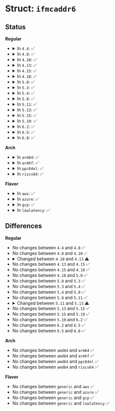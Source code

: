 # Struct: <code>ifmcaddr6</code>

## Status
<b>Regular</b>
<ul>
<li>
<details>
<summary>In <code>4.4</code>: ✅</summary>

```c
struct ifmcaddr6 {
    struct in6_addr mca_addr;
    struct inet6_dev *idev;
    struct ifmcaddr6 *next;
    struct ip6_sf_list *mca_sources;
    struct ip6_sf_list *mca_tomb;
    unsigned int mca_sfmode;
    unsigned char mca_crcount;
    long unsigned int mca_sfcount[2];
    struct timer_list mca_timer;
    unsigned int mca_flags;
    int mca_users;
    atomic_t mca_refcnt;
    spinlock_t mca_lock;
    long unsigned int mca_cstamp;
    long unsigned int mca_tstamp;
};
```
</details>
</li>
<li>
<details>
<summary>In <code>4.8</code>: ✅</summary>

```c
struct ifmcaddr6 {
    struct in6_addr mca_addr;
    struct inet6_dev *idev;
    struct ifmcaddr6 *next;
    struct ip6_sf_list *mca_sources;
    struct ip6_sf_list *mca_tomb;
    unsigned int mca_sfmode;
    unsigned char mca_crcount;
    long unsigned int mca_sfcount[2];
    struct timer_list mca_timer;
    unsigned int mca_flags;
    int mca_users;
    atomic_t mca_refcnt;
    spinlock_t mca_lock;
    long unsigned int mca_cstamp;
    long unsigned int mca_tstamp;
};
```
</details>
</li>
<li>
<details>
<summary>In <code>4.10</code>: ✅</summary>

```c
struct ifmcaddr6 {
    struct in6_addr mca_addr;
    struct inet6_dev *idev;
    struct ifmcaddr6 *next;
    struct ip6_sf_list *mca_sources;
    struct ip6_sf_list *mca_tomb;
    unsigned int mca_sfmode;
    unsigned char mca_crcount;
    long unsigned int mca_sfcount[2];
    struct timer_list mca_timer;
    unsigned int mca_flags;
    int mca_users;
    atomic_t mca_refcnt;
    spinlock_t mca_lock;
    long unsigned int mca_cstamp;
    long unsigned int mca_tstamp;
};
```
</details>
</li>
<li>
<details>
<summary>In <code>4.13</code>: ✅</summary>

```c
struct ifmcaddr6 {
    struct in6_addr mca_addr;
    struct inet6_dev *idev;
    struct ifmcaddr6 *next;
    struct ip6_sf_list *mca_sources;
    struct ip6_sf_list *mca_tomb;
    unsigned int mca_sfmode;
    unsigned char mca_crcount;
    long unsigned int mca_sfcount[2];
    struct timer_list mca_timer;
    unsigned int mca_flags;
    int mca_users;
    refcount_t mca_refcnt;
    spinlock_t mca_lock;
    long unsigned int mca_cstamp;
    long unsigned int mca_tstamp;
};
```
</details>
</li>
<li>
<details>
<summary>In <code>4.15</code>: ✅</summary>

```c
struct ifmcaddr6 {
    struct in6_addr mca_addr;
    struct inet6_dev *idev;
    struct ifmcaddr6 *next;
    struct ip6_sf_list *mca_sources;
    struct ip6_sf_list *mca_tomb;
    unsigned int mca_sfmode;
    unsigned char mca_crcount;
    long unsigned int mca_sfcount[2];
    struct timer_list mca_timer;
    unsigned int mca_flags;
    int mca_users;
    refcount_t mca_refcnt;
    spinlock_t mca_lock;
    long unsigned int mca_cstamp;
    long unsigned int mca_tstamp;
};
```
</details>
</li>
<li>
<details>
<summary>In <code>4.18</code>: ✅</summary>

```c
struct ifmcaddr6 {
    struct in6_addr mca_addr;
    struct inet6_dev *idev;
    struct ifmcaddr6 *next;
    struct ip6_sf_list *mca_sources;
    struct ip6_sf_list *mca_tomb;
    unsigned int mca_sfmode;
    unsigned char mca_crcount;
    long unsigned int mca_sfcount[2];
    struct timer_list mca_timer;
    unsigned int mca_flags;
    int mca_users;
    refcount_t mca_refcnt;
    spinlock_t mca_lock;
    long unsigned int mca_cstamp;
    long unsigned int mca_tstamp;
};
```
</details>
</li>
<li>
<details>
<summary>In <code>5.0</code>: ✅</summary>

```c
struct ifmcaddr6 {
    struct in6_addr mca_addr;
    struct inet6_dev *idev;
    struct ifmcaddr6 *next;
    struct ip6_sf_list *mca_sources;
    struct ip6_sf_list *mca_tomb;
    unsigned int mca_sfmode;
    unsigned char mca_crcount;
    long unsigned int mca_sfcount[2];
    struct timer_list mca_timer;
    unsigned int mca_flags;
    int mca_users;
    refcount_t mca_refcnt;
    spinlock_t mca_lock;
    long unsigned int mca_cstamp;
    long unsigned int mca_tstamp;
};
```
</details>
</li>
<li>
<details>
<summary>In <code>5.3</code>: ✅</summary>

```c
struct ifmcaddr6 {
    struct in6_addr mca_addr;
    struct inet6_dev *idev;
    struct ifmcaddr6 *next;
    struct ip6_sf_list *mca_sources;
    struct ip6_sf_list *mca_tomb;
    unsigned int mca_sfmode;
    unsigned char mca_crcount;
    long unsigned int mca_sfcount[2];
    struct timer_list mca_timer;
    unsigned int mca_flags;
    int mca_users;
    refcount_t mca_refcnt;
    spinlock_t mca_lock;
    long unsigned int mca_cstamp;
    long unsigned int mca_tstamp;
};
```
</details>
</li>
<li>
<details>
<summary>In <code>5.4</code>: ✅</summary>

```c
struct ifmcaddr6 {
    struct in6_addr mca_addr;
    struct inet6_dev *idev;
    struct ifmcaddr6 *next;
    struct ip6_sf_list *mca_sources;
    struct ip6_sf_list *mca_tomb;
    unsigned int mca_sfmode;
    unsigned char mca_crcount;
    long unsigned int mca_sfcount[2];
    struct timer_list mca_timer;
    unsigned int mca_flags;
    int mca_users;
    refcount_t mca_refcnt;
    spinlock_t mca_lock;
    long unsigned int mca_cstamp;
    long unsigned int mca_tstamp;
};
```
</details>
</li>
<li>
<details>
<summary>In <code>5.8</code>: ✅</summary>

```c
struct ifmcaddr6 {
    struct in6_addr mca_addr;
    struct inet6_dev *idev;
    struct ifmcaddr6 *next;
    struct ip6_sf_list *mca_sources;
    struct ip6_sf_list *mca_tomb;
    unsigned int mca_sfmode;
    unsigned char mca_crcount;
    long unsigned int mca_sfcount[2];
    struct timer_list mca_timer;
    unsigned int mca_flags;
    int mca_users;
    refcount_t mca_refcnt;
    spinlock_t mca_lock;
    long unsigned int mca_cstamp;
    long unsigned int mca_tstamp;
};
```
</details>
</li>
<li>
<details>
<summary>In <code>5.11</code>: ✅</summary>

```c
struct ifmcaddr6 {
    struct in6_addr mca_addr;
    struct inet6_dev *idev;
    struct ifmcaddr6 *next;
    struct ip6_sf_list *mca_sources;
    struct ip6_sf_list *mca_tomb;
    unsigned int mca_sfmode;
    unsigned char mca_crcount;
    long unsigned int mca_sfcount[2];
    struct timer_list mca_timer;
    unsigned int mca_flags;
    int mca_users;
    refcount_t mca_refcnt;
    spinlock_t mca_lock;
    long unsigned int mca_cstamp;
    long unsigned int mca_tstamp;
};
```
</details>
</li>
<li>
<details>
<summary>In <code>5.13</code>: ✅</summary>

```c
struct ifmcaddr6 {
    struct in6_addr mca_addr;
    struct inet6_dev *idev;
    struct ifmcaddr6 *next;
    struct ip6_sf_list *mca_sources;
    struct ip6_sf_list *mca_tomb;
    unsigned int mca_sfmode;
    unsigned char mca_crcount;
    long unsigned int mca_sfcount[2];
    struct delayed_work mca_work;
    unsigned int mca_flags;
    int mca_users;
    refcount_t mca_refcnt;
    long unsigned int mca_cstamp;
    long unsigned int mca_tstamp;
    struct callback_head rcu;
};
```
</details>
</li>
<li>
<details>
<summary>In <code>5.15</code>: ✅</summary>

```c
struct ifmcaddr6 {
    struct in6_addr mca_addr;
    struct inet6_dev *idev;
    struct ifmcaddr6 *next;
    struct ip6_sf_list *mca_sources;
    struct ip6_sf_list *mca_tomb;
    unsigned int mca_sfmode;
    unsigned char mca_crcount;
    long unsigned int mca_sfcount[2];
    struct delayed_work mca_work;
    unsigned int mca_flags;
    int mca_users;
    refcount_t mca_refcnt;
    long unsigned int mca_cstamp;
    long unsigned int mca_tstamp;
    struct callback_head rcu;
};
```
</details>
</li>
<li>
<details>
<summary>In <code>5.19</code>: ✅</summary>

```c
struct ifmcaddr6 {
    struct in6_addr mca_addr;
    struct inet6_dev *idev;
    struct ifmcaddr6 *next;
    struct ip6_sf_list *mca_sources;
    struct ip6_sf_list *mca_tomb;
    unsigned int mca_sfmode;
    unsigned char mca_crcount;
    long unsigned int mca_sfcount[2];
    struct delayed_work mca_work;
    unsigned int mca_flags;
    int mca_users;
    refcount_t mca_refcnt;
    long unsigned int mca_cstamp;
    long unsigned int mca_tstamp;
    struct callback_head rcu;
};
```
</details>
</li>
<li>
<details>
<summary>In <code>6.2</code>: ✅</summary>

```c
struct ifmcaddr6 {
    struct in6_addr mca_addr;
    struct inet6_dev *idev;
    struct ifmcaddr6 *next;
    struct ip6_sf_list *mca_sources;
    struct ip6_sf_list *mca_tomb;
    unsigned int mca_sfmode;
    unsigned char mca_crcount;
    long unsigned int mca_sfcount[2];
    struct delayed_work mca_work;
    unsigned int mca_flags;
    int mca_users;
    refcount_t mca_refcnt;
    long unsigned int mca_cstamp;
    long unsigned int mca_tstamp;
    struct callback_head rcu;
};
```
</details>
</li>
<li>
<details>
<summary>In <code>6.5</code>: ✅</summary>

```c
struct ifmcaddr6 {
    struct in6_addr mca_addr;
    struct inet6_dev *idev;
    struct ifmcaddr6 *next;
    struct ip6_sf_list *mca_sources;
    struct ip6_sf_list *mca_tomb;
    unsigned int mca_sfmode;
    unsigned char mca_crcount;
    long unsigned int mca_sfcount[2];
    struct delayed_work mca_work;
    unsigned int mca_flags;
    int mca_users;
    refcount_t mca_refcnt;
    long unsigned int mca_cstamp;
    long unsigned int mca_tstamp;
    struct callback_head rcu;
};
```
</details>
</li>
<li>
<details>
<summary>In <code>6.8</code>: ✅</summary>

```c
struct ifmcaddr6 {
    struct in6_addr mca_addr;
    struct inet6_dev *idev;
    struct ifmcaddr6 *next;
    struct ip6_sf_list *mca_sources;
    struct ip6_sf_list *mca_tomb;
    unsigned int mca_sfmode;
    unsigned char mca_crcount;
    long unsigned int mca_sfcount[2];
    struct delayed_work mca_work;
    unsigned int mca_flags;
    int mca_users;
    refcount_t mca_refcnt;
    long unsigned int mca_cstamp;
    long unsigned int mca_tstamp;
    struct callback_head rcu;
};
```
</details>
</li>
</ul>
<b>Arch</b>
<ul>
<li>
<details>
<summary>In <code>arm64</code>: ✅</summary>

```c
struct ifmcaddr6 {
    struct in6_addr mca_addr;
    struct inet6_dev *idev;
    struct ifmcaddr6 *next;
    struct ip6_sf_list *mca_sources;
    struct ip6_sf_list *mca_tomb;
    unsigned int mca_sfmode;
    unsigned char mca_crcount;
    long unsigned int mca_sfcount[2];
    struct timer_list mca_timer;
    unsigned int mca_flags;
    int mca_users;
    refcount_t mca_refcnt;
    spinlock_t mca_lock;
    long unsigned int mca_cstamp;
    long unsigned int mca_tstamp;
};
```
</details>
</li>
<li>
<details>
<summary>In <code>armhf</code>: ✅</summary>

```c
struct ifmcaddr6 {
    struct in6_addr mca_addr;
    struct inet6_dev *idev;
    struct ifmcaddr6 *next;
    struct ip6_sf_list *mca_sources;
    struct ip6_sf_list *mca_tomb;
    unsigned int mca_sfmode;
    unsigned char mca_crcount;
    long unsigned int mca_sfcount[2];
    struct timer_list mca_timer;
    unsigned int mca_flags;
    int mca_users;
    refcount_t mca_refcnt;
    spinlock_t mca_lock;
    long unsigned int mca_cstamp;
    long unsigned int mca_tstamp;
};
```
</details>
</li>
<li>
<details>
<summary>In <code>ppc64el</code>: ✅</summary>

```c
struct ifmcaddr6 {
    struct in6_addr mca_addr;
    struct inet6_dev *idev;
    struct ifmcaddr6 *next;
    struct ip6_sf_list *mca_sources;
    struct ip6_sf_list *mca_tomb;
    unsigned int mca_sfmode;
    unsigned char mca_crcount;
    long unsigned int mca_sfcount[2];
    struct timer_list mca_timer;
    unsigned int mca_flags;
    int mca_users;
    refcount_t mca_refcnt;
    spinlock_t mca_lock;
    long unsigned int mca_cstamp;
    long unsigned int mca_tstamp;
};
```
</details>
</li>
<li>
<details>
<summary>In <code>riscv64</code>: ✅</summary>

```c
struct ifmcaddr6 {
    struct in6_addr mca_addr;
    struct inet6_dev *idev;
    struct ifmcaddr6 *next;
    struct ip6_sf_list *mca_sources;
    struct ip6_sf_list *mca_tomb;
    unsigned int mca_sfmode;
    unsigned char mca_crcount;
    long unsigned int mca_sfcount[2];
    struct timer_list mca_timer;
    unsigned int mca_flags;
    int mca_users;
    refcount_t mca_refcnt;
    spinlock_t mca_lock;
    long unsigned int mca_cstamp;
    long unsigned int mca_tstamp;
};
```
</details>
</li>
</ul>
<b>Flavor</b>
<ul>
<li>
<details>
<summary>In <code>aws</code>: ✅</summary>

```c
struct ifmcaddr6 {
    struct in6_addr mca_addr;
    struct inet6_dev *idev;
    struct ifmcaddr6 *next;
    struct ip6_sf_list *mca_sources;
    struct ip6_sf_list *mca_tomb;
    unsigned int mca_sfmode;
    unsigned char mca_crcount;
    long unsigned int mca_sfcount[2];
    struct timer_list mca_timer;
    unsigned int mca_flags;
    int mca_users;
    refcount_t mca_refcnt;
    spinlock_t mca_lock;
    long unsigned int mca_cstamp;
    long unsigned int mca_tstamp;
};
```
</details>
</li>
<li>
<details>
<summary>In <code>azure</code>: ✅</summary>

```c
struct ifmcaddr6 {
    struct in6_addr mca_addr;
    struct inet6_dev *idev;
    struct ifmcaddr6 *next;
    struct ip6_sf_list *mca_sources;
    struct ip6_sf_list *mca_tomb;
    unsigned int mca_sfmode;
    unsigned char mca_crcount;
    long unsigned int mca_sfcount[2];
    struct timer_list mca_timer;
    unsigned int mca_flags;
    int mca_users;
    refcount_t mca_refcnt;
    spinlock_t mca_lock;
    long unsigned int mca_cstamp;
    long unsigned int mca_tstamp;
};
```
</details>
</li>
<li>
<details>
<summary>In <code>gcp</code>: ✅</summary>

```c
struct ifmcaddr6 {
    struct in6_addr mca_addr;
    struct inet6_dev *idev;
    struct ifmcaddr6 *next;
    struct ip6_sf_list *mca_sources;
    struct ip6_sf_list *mca_tomb;
    unsigned int mca_sfmode;
    unsigned char mca_crcount;
    long unsigned int mca_sfcount[2];
    struct timer_list mca_timer;
    unsigned int mca_flags;
    int mca_users;
    refcount_t mca_refcnt;
    spinlock_t mca_lock;
    long unsigned int mca_cstamp;
    long unsigned int mca_tstamp;
};
```
</details>
</li>
<li>
<details>
<summary>In <code>lowlatency</code>: ✅</summary>

```c
struct ifmcaddr6 {
    struct in6_addr mca_addr;
    struct inet6_dev *idev;
    struct ifmcaddr6 *next;
    struct ip6_sf_list *mca_sources;
    struct ip6_sf_list *mca_tomb;
    unsigned int mca_sfmode;
    unsigned char mca_crcount;
    long unsigned int mca_sfcount[2];
    struct timer_list mca_timer;
    unsigned int mca_flags;
    int mca_users;
    refcount_t mca_refcnt;
    spinlock_t mca_lock;
    long unsigned int mca_cstamp;
    long unsigned int mca_tstamp;
};
```
</details>
</li>
</ul>

## Differences
<b>Regular</b>
<ul>
<li>
No changes between <code>4.4</code> and <code>4.8</code> ✅
</li>
<li>
No changes between <code>4.8</code> and <code>4.10</code> ✅
</li>
<li>
<details>
<summary>Changed between <code>4.10</code> and <code>4.13</code> ⚠️</summary>
<ul>
<li>
<b>Field type changed. </b>
<code>atomic_t mca_refcnt</code> ➡️ <code>refcount_t mca_refcnt</code>
</li>
</ul>
</details>
</li>
<li>
No changes between <code>4.13</code> and <code>4.15</code> ✅
</li>
<li>
No changes between <code>4.15</code> and <code>4.18</code> ✅
</li>
<li>
No changes between <code>4.18</code> and <code>5.0</code> ✅
</li>
<li>
No changes between <code>5.0</code> and <code>5.3</code> ✅
</li>
<li>
No changes between <code>5.3</code> and <code>5.4</code> ✅
</li>
<li>
No changes between <code>5.4</code> and <code>5.8</code> ✅
</li>
<li>
No changes between <code>5.8</code> and <code>5.11</code> ✅
</li>
<li>
<details>
<summary>Changed between <code>5.11</code> and <code>5.13</code> ⚠️</summary>
<ul>
<li>
<b>Field added. </b>
<code>struct delayed_work mca_work</code>
</li>
<li>
<b>Field added. </b>
<code>struct callback_head rcu</code>
</li>
<li>
<b>Field removed. </b>
<code>struct timer_list mca_timer</code>
</li>
<li>
<b>Field removed. </b>
<code>spinlock_t mca_lock</code>
</li>
</ul>
</details>
</li>
<li>
No changes between <code>5.13</code> and <code>5.15</code> ✅
</li>
<li>
No changes between <code>5.15</code> and <code>5.19</code> ✅
</li>
<li>
No changes between <code>5.19</code> and <code>6.2</code> ✅
</li>
<li>
No changes between <code>6.2</code> and <code>6.5</code> ✅
</li>
<li>
No changes between <code>6.5</code> and <code>6.8</code> ✅
</li>
</ul>
<b>Arch</b>
<ul>
<li>
No changes between <code>amd64</code> and <code>arm64</code> ✅
</li>
<li>
No changes between <code>amd64</code> and <code>armhf</code> ✅
</li>
<li>
No changes between <code>amd64</code> and <code>ppc64el</code> ✅
</li>
<li>
No changes between <code>amd64</code> and <code>riscv64</code> ✅
</li>
</ul>
<b>Flavor</b>
<ul>
<li>
No changes between <code>generic</code> and <code>aws</code> ✅
</li>
<li>
No changes between <code>generic</code> and <code>azure</code> ✅
</li>
<li>
No changes between <code>generic</code> and <code>gcp</code> ✅
</li>
<li>
No changes between <code>generic</code> and <code>lowlatency</code> ✅
</li>
</ul>
